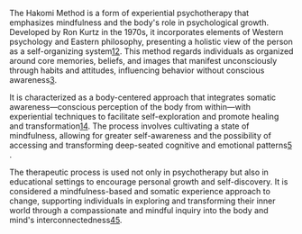 The Hakomi Method is a form of experiential psychotherapy that emphasizes mindfulness and the body's role in psychological growth. Developed by Ron Kurtz in the 1970s, it incorporates elements of Western psychology and Eastern philosophy, presenting a holistic view of the person as a self-organizing system​[1](https://www.goodtherapy.org/learn-about-therapy/types/hakomi#:~:text=The%20Hakomi%20Method%20of%20Experiential,to%20promote%20psychological%20growth%20and)​​[2](https://zencare.co/therapy-type/hakomi#:~:text=The%20Hakomi%20method%20is%20a,on%20to%20develop%20sensorimotor%20therapy)​. This method regards individuals as organized around core memories, beliefs, and images that manifest unconsciously through habits and attitudes, influencing behavior without conscious awareness​[3](https://en.wikipedia.org/wiki/Hakomi#:~:text=The%20Hakomi%20Method%20regards%20people,people%20unconsciously%20organize%20their%20behavior)​.

It is characterized as a body-centered approach that integrates somatic awareness—conscious perception of the body from within—with experiential techniques to facilitate self-exploration and promote healing and transformation​[1](https://www.goodtherapy.org/learn-about-therapy/types/hakomi#:~:text=The%20Hakomi%20Method%20of%20Experiential,to%20promote%20psychological%20growth%20and)​​[4](https://thehumancondition.com/hakomi-therapy/#:~:text=Hakomi%20therapy%2C%20also%20known%20as,1)​. The process involves cultivating a state of mindfulness, allowing for greater self-awareness and the possibility of accessing and transforming deep-seated cognitive and emotional patterns​[5](https://hakomiinstitutesouthwest.com/about-us/the-hakomi-method/#:~:text=Hakomi%20Method%20%7C%20Mindfulness,exploration%20and%20personal%20growth)​.

The therapeutic process is used not only in psychotherapy but also in educational settings to encourage personal growth and self-discovery. It is considered a mindfulness-based and somatic experience approach to change, supporting individuals in exploring and transforming their inner world through a compassionate and mindful inquiry into the body and mind's interconnectedness​[4](https://thehumancondition.com/hakomi-therapy/#:~:text=Hakomi%20therapy%2C%20also%20known%20as,1)​​[5](https://hakomiinstitutesouthwest.com/about-us/the-hakomi-method/#:~:text=Hakomi%20Method%20%7C%20Mindfulness,exploration%20and%20personal%20growth)​.